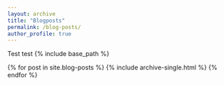 ```yaml
---
layout: archive
title: "Blogposts"
permalink: /blog-posts/
author_profile: true
---
```


Test test 
{% include base_path %}

{% for post in site.blog-posts %}
  {% include archive-single.html %}
{% endfor %}
